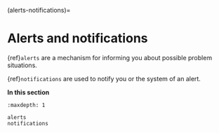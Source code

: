 (alerts-notifications)=
# Alerts and notifications 

{ref}`alerts` are a mechanism for informing you about possible problem situations. 

{ref}`notifications` are used to notify you or the system of an alert.

**In this section**

```{toctree}
:maxdepth: 1

alerts
notifications
```